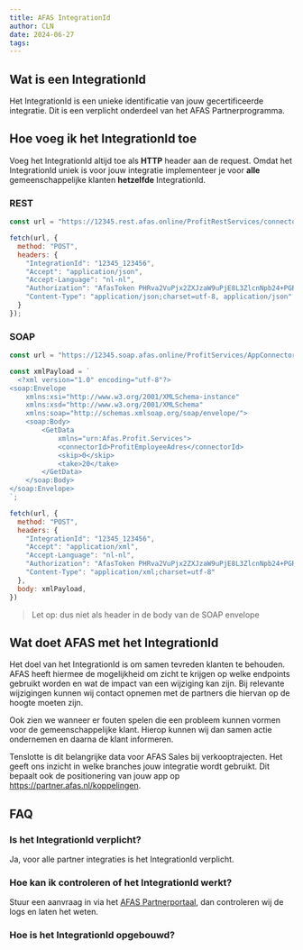 ```yaml
---
title: AFAS IntegrationId
author: CLN
date: 2024-06-27
tags:
---
```


## Wat is een IntegrationId

Het IntegrationId is een unieke identificatie van jouw gecertificeerde integratie. Dit is een verplicht onderdeel van het AFAS Partnerprogramma.

## Hoe voeg ik het IntegrationId toe

Voeg het IntegrationId altijd toe als **HTTP** header aan de request. Omdat het IntegrationId uniek is voor jouw integratie implementeer je voor **alle** gemeenschappelijke klanten **hetzelfde** IntegrationId.

### REST

```javascript
const url = "https://12345.rest.afas.online/ProfitRestServices/connectors/KnSubject";

fetch(url, {
  method: "POST",
  headers: {
    "IntegrationId": "12345_123456",
    "Accept": "application/json",
    "Accept-Language": "nl-nl",
    "Authorization": "AfasToken PHRva2VuPjx2ZXJzaW9uPjE8L3ZlcnNpb24+PGRhdGE+QURFMzcwQkU4REFGNDBEMEExN0ZGQjkxNEU0MjY3NUU5OTk4QzJENTQ2QTJGNEZBM0U0RjNBQkZBODY3Qjk2RjwvZGF0YT48L3Rva2VuPg==",
    "Content-Type": "application/json;charset=utf-8, application/json"
  }
});
```

### SOAP

```javascript
const url = "https://12345.soap.afas.online/ProfitServices/AppConnectorGet.asmx";

const xmlPayload = `
  <?xml version="1.0" encoding="utf-8"?>
<soap:Envelope
    xmlns:xsi="http://www.w3.org/2001/XMLSchema-instance"
    xmlns:xsd="http://www.w3.org/2001/XMLSchema"
    xmlns:soap="http://schemas.xmlsoap.org/soap/envelope/">
    <soap:Body>
        <GetData
            xmlns="urn:Afas.Profit.Services">
            <connectorId>ProfitEmployeeAdres</connectorId>
            <skip>0</skip>
            <take>20</take>
        </GetData>
    </soap:Body>
</soap:Envelope>
`;

fetch(url, {
  method: "POST",
  headers: {
    "IntegrationId": "12345_123456",
    "Accept": "application/xml",
    "Accept-Language": "nl-nl",
    "Authorization": "AfasToken PHRva2VuPjx2ZXJzaW9uPjE8L3ZlcnNpb24+PGRhdGE+QURFMzcwQkU4REFGNDBEMEExN0ZGQjkxNEU0MjY3NUU5OTk4QzJENTQ2QTJGNEZBM0U0RjNBQkZBODY3Qjk2RjwvZGF0YT48L3Rva2VuPg==",
    "Content-Type": "application/xml;charset=utf-8"
  },
  body: xmlPayload,
})
```

> Let op: dus niet als header in de body van de SOAP envelope

## Wat doet AFAS met het IntegrationId

Het doel van het IntegrationId is om samen tevreden klanten te behouden. AFAS heeft hiermee de mogelijkheid om zicht te krijgen op welke endpoints gebruikt worden en wat de impact van een wijziging kan zijn. Bij relevante wijzigingen kunnen wij contact opnemen met de partners die hiervan op de hoogte moeten zijn.

Ook zien we wanneer er fouten spelen die een probleem kunnen vormen voor de gemeenschappelijke klant. Hierop kunnen wij dan samen actie ondernemen en daarna de klant informeren.

Tenslotte is dit belangrijke data voor AFAS Sales bij verkooptrajecten. Het geeft ons inzicht in welke branches jouw integratie wordt gebruikt. Dit bepaalt ook de positionering van jouw app op https://partner.afas.nl/koppelingen.

## FAQ

### Is het IntegrationId verplicht?

Ja, voor alle partner integraties is het IntegrationId verplicht.

### Hoe kan ik controleren of het IntegrationId werkt?

Stuur een aanvraag in via het [AFAS Partnerportaal](https://partner.afas.nl/aanmaken-aanvraag-systemintegrator-2/systemintegrator-aanvraag), dan controleren wij de logs en laten het weten.

### Hoe is het IntegrationId opgebouwd?

